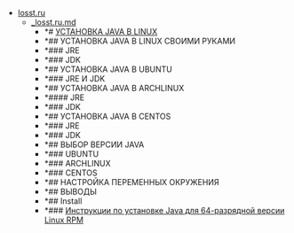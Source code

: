 - <a href = "E:\Node_projects\Node_Way\NBase\_Md\_Index\_Git\contaners\Learn_this\_in_stash\_stash_2\Java\losst.ru\cat.losst.ru\dir.losst.ru.md">losst.ru</a>
    - <a href = "E:\Node_projects\Node_Way\NBase\_Md\_Index\_Git\contaners\Learn_this\_in_stash\_stash_2\Java\losst.ru\_losst.ru.md">_losst.ru.md</a>
        - *# [УСТАНОВКА JAVA В LINUX](https://losst.ru/ustanovka-java-v-linux)
        - *## УСТАНОВКА JAVA В LINUX СВОИМИ РУКАМИ
        - *###     JRE
        - *###     JDK
        - *## УСТАНОВКА JAVA В UBUNTU
        - *### JRE И JDK
        - *##      УСТАНОВКА JAVA В ARCHLINUX
        - *#### JRE
        - *### JDK
        - *## УСТАНОВКА JAVA В CENTOS
        - *###     JRE
        - *### JDK
        - *## ВЫБОР ВЕРСИИ JAVA
        - *### UBUNTU
        - *###  ARCHLINUX
        - *### CENTOS
        - *## НАСТРОЙКА ПЕРЕМЕННЫХ ОКРУЖЕНИЯ
        - *## ВЫВОДЫ
        - *## Install
        - *### <a href="https://www.java.com/ru/download/help/linux_x64rpm_install.xml" target="_blank">Инструкции по установке Java для 64-разрядной версии Linux RPM</a>

